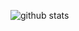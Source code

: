 ![github stats](https://github-readme-stats.vercel.app/api?username=Kingbultsea&show_icons=true&hide_rank=true)
